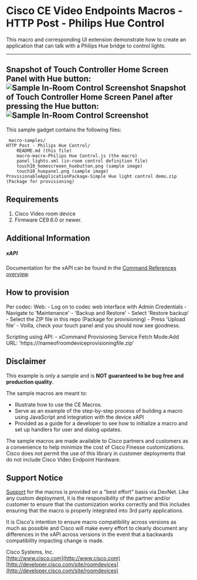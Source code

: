 # Cisco CE Video Endpoints Macros - HTTP Post - Philips Hue Control
This macro and corresponding UI extension demonstrate how to create an application that can talk with a Philips Hue bridge to control lights. 

---
Snapshot of Touch Controller Home Screen Panel with Hue button:
![Sample In-Room Control Screenshot](touch10_homescreeen_huebutton.png)
Snapshot of Touch Controller Home Screen Panel after pressing the Hue button:
![Sample In-Room Control Screenshot](touch10_huepanel.png)
---


This sample gadget contains the following files:

     macro-samples/
	HTTP Post - Philips Hue Control/
		README.md (this file)
		macro-macro-Philips Hue Control.js (the macro)
		panel_lights.xml (in-room control definition file)
		touch10_homescreeen_huebutton.png (sample image)
		touch10_huepanel.png (sample image)
    ProvisionableApplicationPackage-Simple Hue light control demo.zip (Package for provisioning)


## Requirements
1. Cisco Video room device
2. Firmware CE9.6.0 or newer.


## Additional Information
##### xAPI
Documentation for the xAPI can be found in the [Command References overview](https://www.cisco.com/c/en/us/support/collaboration-endpoints/telepresence-quick-set-series/products-command-reference-list.html).

## How to provision
Per codec:
  Web:
    - Log on to codec web interface with Admin Credentials
    - Navigate to 'Maintenance' - 'Backup and Restore'
    - Select 'Restore backup'
    - Select the ZIP file in this repo (Package for provisioning)
    - Press 'Upload file'
    - Voilla, check your touch panel and you should now see goodness.

  Scripting using API:
    - xCommand Provisioning Service Fetch Mode:Add URL: 'https://<YourPath>/nameofroomdeviceprovisioningfile.zip'

## Disclaimer
This example is only a sample and is **NOT guaranteed to be bug free and production quality**.

The sample macros are meant to:
- Illustrate how to use the CE Macros.
- Serve as an example of the step-by-step process of building a macro using JavaScript and integration with the device xAPI
- Provided as a guide for a developer to see how to initialize a macro and set up handlers for user and dialog updates.

The sample macros are made available to Cisco partners and customers as a convenience to help minimize the cost of Cisco Finesse customizations. Cisco does not permit the use of this library in customer deployments that do not include Cisco Video Endpoint Hardware.

## Support Notice
[Support](http://developer.cisco.com/site/devnet/support) for the macros is provided on a "best effort" basis via DevNet. Like any custom deployment, it is the responsibility of the partner and/or customer to ensure that the customization works correctly and this includes ensuring that the macro is properly integrated into 3rd party applications.

It is Cisco's intention to ensure macro compatibility across versions as much as possible and Cisco will make every effort to clearly document any differences in the xAPI across versions in the event that a backwards compatibility impacting change is made.

Cisco Systems, Inc.<br>
[http://www.cisco.com](http://www.cisco.com)<br>
[http://developer.cisco.com/site/roomdevices](http://developer.cisco.com/site/roomdevices)
